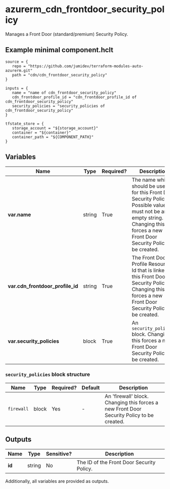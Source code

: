 # azurerm_cdn_frontdoor_security_policy

Manages a Front Door (standard/premium) Security Policy.

## Example minimal component.hclt

```hcl
source = {
   repo = "https://github.com/jumidev/terraform-modules-auto-azurerm.git" 
   path = "cdn/cdn_frontdoor_security_policy" 
}

inputs = {
   name = "name of cdn_frontdoor_security_policy" 
   cdn_frontdoor_profile_id = "cdn_frontdoor_profile_id of cdn_frontdoor_security_policy" 
   security_policies = "security_policies of cdn_frontdoor_security_policy" 
}

tfstate_store = {
   storage_account = "${storage_account}" 
   container = "${container}" 
   container_path = "${COMPONENT_PATH}" 
}

```

## Variables

| Name | Type | Required? |  Description |
| ---- | ---- | --------- |  ----------- |
| **var.name** | string | True | The name which should be used for this Front Door Security Policy. Possible values must not be an empty string. Changing this forces a new Front Door Security Policy to be created. | 
| **var.cdn_frontdoor_profile_id** | string | True | The Front Door Profile Resource Id that is linked to this Front Door Security Policy. Changing this forces a new Front Door Security Policy to be created. | 
| **var.security_policies** | block | True | An `security_policies` block. Changing this forces a new Front Door Security Policy to be created. | 

### `security_policies` block structure

| Name | Type | Required? | Default | Description |
| ---- | ---- | --------- | ------- | ----------- |
| `firewall` | block | Yes | - | An 'firewall' block. Changing this forces a new Front Door Security Policy to be created. |



## Outputs

| Name | Type | Sensitive? | Description |
| ---- | ---- | --------- | --------- |
| **id** | string | No  | The ID of the Front Door Security Policy. | 

Additionally, all variables are provided as outputs.
